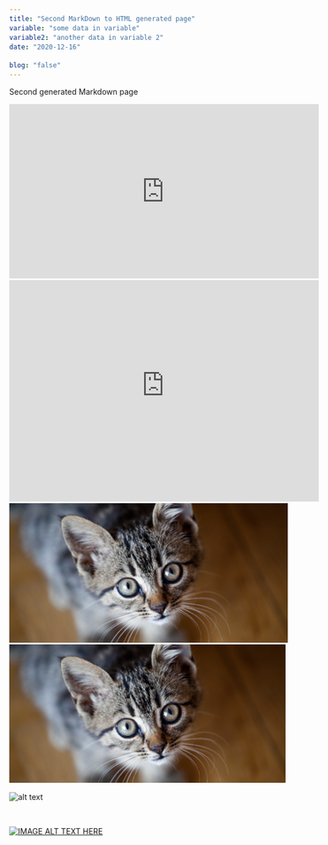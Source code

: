 ```yaml
---
title: "Second MarkDown to HTML generated page"
variable: "some data in variable"
variable2: "another data in variable 2"
date: "2020-12-16"

blog: "false"
---
```


Second generated Markdown page 


<iframe width="560" height="315" src="https://www.youtube.com/embed/4n0xNbfJLR8" frameborder="0" allowfullscreen></iframe>

<br/>

<iframe width="560" height="400" src="https://3qeqpr26caki16dnhd19sv6by6v-wpengine.netdna-ssl.com/wp-content/uploads/2014/06/pandas-for-data-analysis.jpg" frameborder="0" allowfullscreen></iframe>

<br/>

<img src="../images/Thinking-of-getting-a-cat.png" alt="cat image" width="1200">

<br/>

<img src="../images/Thinking-of-getting-a-cat.png" width ="500"/>


<br/>

![alt text](https://3qeqpr26caki16dnhd19sv6by6v-wpengine.netdna-ssl.com/wp-content/uploads/2014/06/pandas-for-data-analysis.jpg)

<br/>

<!-- Redirects to video link-->
[![IMAGE ALT TEXT HERE](https://steamuserimages-a.akamaihd.net/ugc/771734716156171612/908510759673BDFE4BCD903B78758696FEF14FE7/)](https://www.youtube.com/watch?v=KREm3pHKHFc)